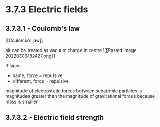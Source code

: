 # 3.7.3 Electric fields

## 3.7.3.1 - Coulomb's law

[[Coulomb's law]]

air can be treated as vacuum
charge in centre
 ![[Pasted image 20220303182427.png]]

If signs:
- same, force = repulsive
- different, force = repulsive

magnitude of electrostatic forces between subatomic particles is magnitudes greater than the magnitude of gravitational forces
because mass is smaller

## 3.7.3.2 - Electric field strength
